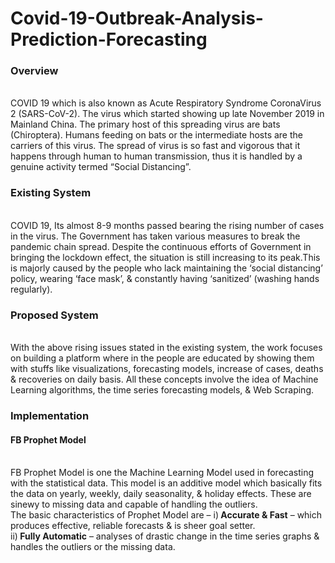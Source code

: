 # Covid-19-Outbreak-Analysis-Prediction-Forecasting

<h3><b> Overview </b></h3><br>
COVID 19 which is also known as Acute Respiratory Syndrome CoronaVirus 2 (SARS-CoV-2). The virus which started showing up late November 2019 in Mainland China. The
primary host of this spreading virus are bats (Chiroptera). Humans feeding on bats or the intermediate hosts are the carriers of this virus. The spread of virus is so
fast and vigorous that it happens through human to human transmission, thus it is handled by a genuine activity termed “Social Distancing”.<br>

<h3><b>Existing System</b></h3><br>
COVID 19, Its almost 8-9 months passed bearing the rising number of cases in the virus. The Government has taken various measures to break the pandemic chain spread.
Despite the continuous efforts of Government in bringing the lockdown effect, the situation is still increasing to its peak.This is majorly caused by the people who
lack maintaining the ‘social distancing’ policy, wearing ‘face mask’, & constantly having ‘sanitized’ (washing hands regularly).<br>
  
<h3><b>Proposed System</b></h3><br>
With the above rising issues stated in the existing system, the work focuses on building a platform where in the people are educated by showing them with stuffs like
visualizations, forecasting models, increase of cases, deaths & recoveries on daily basis. All these concepts involve the idea of Machine Learning algorithms, the
time series forecasting models, & Web Scraping.<br>

<h3><b>Implementation</b></h3>
<h4><b>FB Prophet Model</b></h4><br>
FB Prophet Model is one the Machine Learning Model used in forecasting with the statistical data. This model is an additive model which basically fits the data on
yearly, weekly, daily seasonality, & holiday effects. These are sinewy to missing data and capable of handling the outliers.<br>
The basic characteristics of Prophet Model are –
i)<b> Accurate & Fast</b> – which produces effective, reliable forecasts & is sheer goal setter.<br>
ii)<b> Fully Automatic</b> – analyses of drastic change in the time series graphs & handles the outliers or the missing data.<br>
